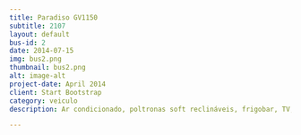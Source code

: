 ```yaml
---
title: Paradiso GV1150
subtitle: 2107
layout: default
bus-id: 2
date: 2014-07-15
img: bus2.png
thumbnail: bus2.png
alt: image-alt
project-date: April 2014
client: Start Bootstrap
category: veiculo
description: Ar condicionado, poltronas soft reclináveis, frigobar, TV, DVD, som e banheiro inclusos.

---
```

